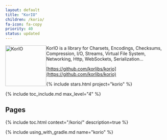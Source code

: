```yaml
---
layout: default
title: "KorIO"
children: /korio/
fa-icon: fa-copy
priority: 40
status: updated
---
```


<img alt="KorIO" src="/i/logos/korio.svg" width="128" height="128" style="float: left;" />

KorIO is a library for Charsets, Encodings, Checksums, Compression, I/O, Streams, Virtual File System, Networking, Http, WebSockets, Serialization...

[https://github.com/korlibs/korio](https://github.com/korlibs/korio)

{% include stars.html project="korio" %}

{% include toc_include.md max_level="4" %}

## Pages

{% include toc.html context="/korio/" description=true %}

{% include using_with_gradle.md name="korio" %}
